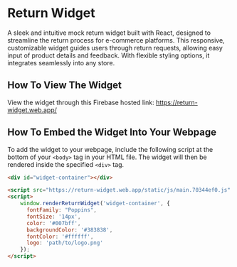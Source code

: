 # Return Widget

A sleek and intuitive mock return widget built with React, designed to streamline the return process for e-commerce platforms. This responsive, customizable widget guides users through return requests, allowing easy input of product details and feedback. With flexible styling options, it integrates seamlessly into any store.



## How To View The Widget

View the widget through this Firebase hosted link: https://return-widget.web.app/



## How To Embed the Widget Into Your Webpage

To add the widget to your webpage, include the following script at the bottom of your `<body>` tag in your HTML file. The widget will then be rendered inside the specified `<div>` tag.

```html
<div id="widget-container"></div>

<script src="https://return-widget.web.app/static/js/main.70344ef0.js" defer></script>
<script>
    window.renderReturnWidget('widget-container', {
      fontFamily: "Poppins",
      fontSize: '14px',
      color: '#007bff',
      backgroundColor: '#383838',
      fontColor: '#ffffff',
      logo: 'path/to/logo.png'
    });
</script>
